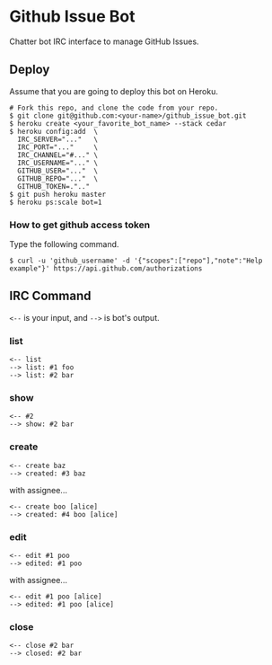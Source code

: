 # Github Issue Bot
Chatter bot IRC interface to manage GitHub Issues.

## Deploy
Assume that you are going to deploy this bot on Heroku.

```
# Fork this repo, and clone the code from your repo.
$ git clone git@github.com:<your-name>/github_issue_bot.git
$ heroku create <your_favorite_bot_name> --stack cedar
$ heroku config:add  \
  IRC_SERVER="..."   \
  IRC_PORT="..."     \
  IRC_CHANNEL="#..." \
  IRC_USERNAME="..." \
  GITHUB_USER="..."  \
  GITHUB_REPO="..."  \
  GITHUB_TOKEN=.".."
$ git push heroku master
$ heroku ps:scale bot=1
```

### How to get github access token
Type the following command.

```
$ curl -u 'github_username' -d '{"scopes":["repo"],"note":"Help example"}' https://api.github.com/authorizations
```

## IRC Command
`<--` is your input, and `-->` is bot's output.

### list

```
<-- list
--> list: #1 foo
--> list: #2 bar
```

### show

```
<-- #2
--> show: #2 bar
```

### create

```
<-- create baz
--> created: #3 baz
```

with assignee...

```
<-- create boo [alice]
--> created: #4 boo [alice]
```

### edit

```
<-- edit #1 poo
--> edited: #1 poo
```

with assignee...

```
<-- edit #1 poo [alice]
--> edited: #1 poo [alice]
```

### close

```
<-- close #2 bar
--> closed: #2 bar
```
